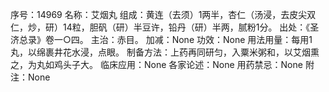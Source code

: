 序号：14969
名称：艾烟丸
组成：黄连（去须）1两半，杏仁（汤浸，去皮尖双仁，炒，研）14粒，胆矾（研）半豆许，铅丹（研）半两，腻粉1分。
出处：《圣济总录》卷一○四。
主治：赤目。
加减：None
功效：None
用法用量：每用1丸，以绵裹井花水浸，点眼。
制备方法：上药再同研匀，入粟米粥和，以艾烟熏之，为丸如鸡头子大。
临床应用：None
各家论述：None
用药禁忌：None
附注：None
